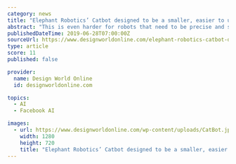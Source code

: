 ```yaml
---
category: news
title: "Elephant Robotics’ Catbot designed to be a smaller, easier to use cobot"
abstract: "This is even harder for robots that need to be precise and safe. Elephant Robotics cited Facebook’s new PyRobot framework as an example of efforts to simplify robotic commands. Catbot is built on an open platform so developers can share the skills they ..."
publishedDateTime: 2019-06-28T07:00:00Z
sourceUrl: https://www.designworldonline.com/elephant-robotics-catbot-designed-to-be-a-smaller-easier-to-use-cobot/
type: article
score: 11
published: false

provider:
  name: Design World Online
  id: designworldonline.com

topics:
  - AI
  - Facebook AI

images:
  - url: https://www.designworldonline.com/wp-content/uploads/CatBot.jpg
    width: 1280
    height: 720
    title: "Elephant Robotics’ Catbot designed to be a smaller, easier to use cobot"
---
```

